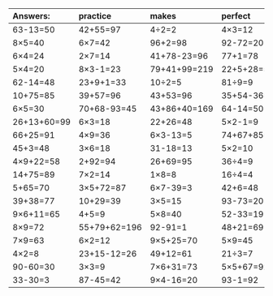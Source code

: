 | Answers: | practice | makes | perfect | ! |
| :--- | :--- | :--- | :--- | :--- |
| 63-13=50 | 42+55=97 | 4÷2=2 | 4×3=12 | 9×4-35=1 | 
| 8×5=40 | 6×7=42 | 96+2=98 | 92-72=20 | 6×6+76=112 | 
| 6×4=24 | 2×7=14 | 41+78-23=96 | 77+1=78 | 2×5=10 | 
| 5×4=20 | 8×3-1=23 | 79+41+99=219 | 22+5+28=55 | 7×7-42=7 | 
| 62-14=48 | 23+9+1=33 | 10÷2=5 | 81÷9=9 | 84-20=64 | 
| 10+75=85 | 39+57=96 | 43+53=96 | 35+54-36=53 | 7×6+46=88 | 
| 6×5=30 | 70+68-93=45 | 43+86+40=169 | 64-14=50 | 9×8=72 | 
| 26+13+60=99 | 6×3=18 | 22+26=48 | 5×2-1=9 | 22+28+65=115 | 
| 66+25=91 | 4×9=36 | 6×3-13=5 | 74+67+85=226 | 9×5=45 | 
| 45+3=48 | 3×6=18 | 31-18=13 | 5×2=10 | 8×3=24 | 
| 4×9+22=58 | 2+92=94 | 26+69=95 | 36÷4=9 | 7×4=28 | 
| 14+75=89 | 7×2=14 | 1×8=8 | 16÷4=4 | 73+13-48=38 | 
| 5+65=70 | 3×5+72=87 | 6×7-39=3 | 42+6=48 | 32+27=59 | 
| 39+38=77 | 10+29=39 | 3×5=15 | 93-73=20 | 55-28=27 | 
| 9×6+11=65 | 4+5=9 | 5×8=40 | 52-33=19 | 30-27=3 | 
| 8×9=72 | 55+79+62=196 | 92-91=1 | 48+21=69 | 8×7=56 | 
| 7×9=63 | 6×2=12 | 9×5+25=70 | 5×9=45 | 5×4-10=10 | 
| 4×2=8 | 23+15-12=26 | 49+12=61 | 21÷3=7 | 48÷8=6 | 
| 90-60=30 | 3×3=9 | 7×6+31=73 | 5×5+67=92 | 31-9=22 | 
| 33-30=3 | 87-45=42 | 9×4-16=20 | 93-1=92 | 24+94+15=133 | 
